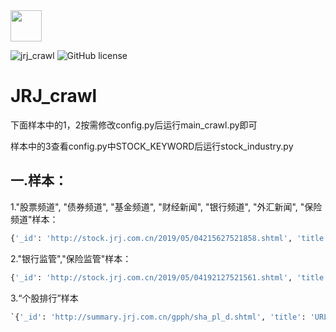 <div align="left">
    <img src='https://ftp.bmp.ovh/imgs/2020/08/b77a8439ea51e080.jpg' height="50" width="50" >
 </div>


![jrj_crawl](https://badgen.net/badge/JRJ/crawl?icon=github)
![GitHub license](https://badgen.net/github/license/HUANGZHIHAO1994/JRJ_crawl?color=green)

# JRJ_crawl

下面样本中的1，2按需修改config.py后运行main_crawl.py即可

样本中的3查看config.py中STOCK_KEYWORD后运行stock_industry.py

## 一.样本：

1."股票频道", "债券频道", "基金频道", "财经新闻", "银行频道", "外汇新闻", "保险频道"样本：

```python
{'_id': 'http://stock.jrj.com.cn/2019/05/04215627521858.shtml', 'title': '国金证券：美股的估值优势目前不复存在', 'url': 'http://stock.jrj.com.cn/2019/05/04215627521858.shtml', 'keyword': '', 'create_time': '2019-05-04 21:56:00', 'source': '证券时报网', 'content': '  证券时报e公司讯，国金证券(行情600109,诊股)认为，客观上讲，随着美股不断的创出历史新高，美股的估值优势目前不复存在，当前美股的估值处于历史估值中位数以上（尽管还没触及到历史的估值高点），后续美股的上涨更多的依赖于上市公司持续优异的业绩驱动，而这由美国自身经济和核心竞争力所决定。数据显示，截至于4月底，标普500指数、纳斯达克指数估值分别为19.1倍、34.5倍，高于2010年以来历史均值水平。', 'year': 2019, 'crawl_time': '2020-09-03 16:06:44'}
```

2."银行监管","保险监管"样本：

```python
{'_id': 'http://stock.jrj.com.cn/2019/05/04192127521561.shtml', 'title': '财政部长出席亚洲开发银行理事会第52届年会', 'url': 'http://stock.jrj.com.cn/2019/05/04192127521561.shtml', 'keyword': '', 'create_time': '2019-05-04 19:21:00', 'source': '证券时报网', 'content': '  证券时报e公司讯，5月3-4日，亚洲开发银行理事会第52届年会在斐济楠迪举行，财政部长刘昆率中国代表团出席会议。刘昆指出，在全球经济放缓、下行风险突出的背景下，亚太各国要结合本国国情，采取适当的宏观经济政策，保持经济稳定增长；要坚持多边主义，实现区域经济互利共赢；要有效防控金融风险，维护亚太经济金融稳定。中国政府不断创新和完善宏观调控、实施更大规模减税降费、防范和化解系统性金融风险，推动高质量发展。', 'year': 2019, 'crawl_time': '2020-09-03 08:13:02'}
```



3.“个股排行”样本

```python
`{'_id': 'http://summary.jrj.com.cn/gpph/sha_pl_d.shtml', 'title': 'URL_INCREASE_H', 'url': 'http://summary.jrj.com.cn/gpph/sha_pl_d.shtml', 'keyword': '涨幅', 'rank': [['688378', 'N奥来德', '51.25%'], ['605006', 'N山玻', '44.01%'], ['688277', '天智航', '19.99%'], ['688017', '绿的谐波', '16.35%'], ['688339', '亿华通', '15.36%'], ['688418', '震有科技', '14.79%'], ['600227', '圣济堂', '10.03%'], ['603919', '金徽酒', '10.01%'], ['605333', '沪光股份', '10.01%'], ['603156', '养元饮品', '10.01%'], ['605123', '派克新材', '10.00%'], ['603536', '惠发食品', '10.00%'], ['603877', '太平鸟', '10.00%'], ['600753', '东方银星', '9.99%'], ['600983', '惠而浦', '9.99%'], ['603959', '百利科技', '9.99%'], ['600993', '马应龙', '9.98%'], ['601798', '蓝科高新', '9.97%'], ['600397', '安源煤业', '9.96%'], ['688521', '芯原股份', '9.30%']], 'crawl_time': '2020-09-03 23:32:32'}
```

